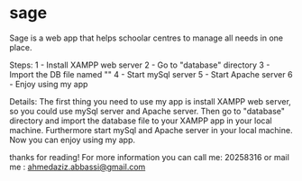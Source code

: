 # sage
Sage is a web app that helps schoolar centres to manage all needs in one place.

Steps:
1 - Install XAMPP web server
2 - Go to "database" directory
3 - Import the DB file named ""
4 - Start mySql server
5 - Start Apache server
6 - Enjoy using my app


Details:
The first thing you need to use my app is install XAMPP web server, so you could use mySql server and Apache server.
Then go to "database" directory and import the database file to your XAMPP app in your local machine.
Furthermore start mySql and Apache server in your local machine. 
Now you can enjoy using my app.

thanks for reading! For more information you can call me: 20258316 or mail me : ahmedaziz.abbassi@gmail.com
